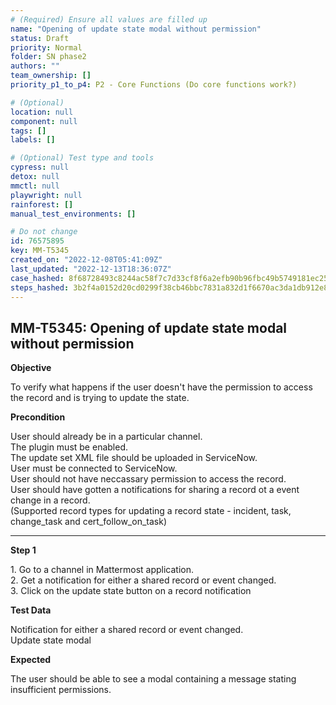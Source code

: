 ```yaml
---
# (Required) Ensure all values are filled up
name: "Opening of update state modal without permission"
status: Draft
priority: Normal
folder: SN phase2
authors: ""
team_ownership: []
priority_p1_to_p4: P2 - Core Functions (Do core functions work?)

# (Optional)
location: null
component: null
tags: []
labels: []

# (Optional) Test type and tools
cypress: null
detox: null
mmctl: null
playwright: null
rainforest: []
manual_test_environments: []

# Do not change
id: 76575895
key: MM-T5345
created_on: "2022-12-08T05:41:09Z"
last_updated: "2022-12-13T18:36:07Z"
case_hashed: 8f68728493c8244ac58f7c7d33cf8f6a2efb90b96fbc49b5749181ec253dedc79bbc3c5373ad2361b1cddb434aa011b2
steps_hashed: 3b2f4a0152d20cd0299f38cb46bbc7831a832d1f6670ac3da1db912e8df0fea3e8cef9cf117a5fe4be46686de22222a4
---
```


<!-- (Auto-generated) Based on frontmatter's "key" and "name" -->

## MM-T5345: Opening of update state modal without permission

**Objective**

To verify what happens if the user doesn't have the permission to access the record and is trying to update the state.

**Precondition**

User should already be in a particular channel.\
The plugin must be enabled.\
The update set XML file should be uploaded in ServiceNow.\
User must be connected to ServiceNow.\
User should not have neccassary permission to access the record.\
User should have gotten a notifications for sharing a record ot a event change in a record.\
(Supported record types for updating a record state - incident, task, change\_task and cert\_follow\_on\_task)

---

**Step 1**

1\. Go to a channel in Mattermost application.\
2\. Get a notification for either a shared record or event changed.\
3\. Click on the update state button on a record notification

**Test Data**

Notification for either a shared record or event changed.\
Update state modal

**Expected**

The user should be able to see a modal containing a message stating insufficient permissions.
